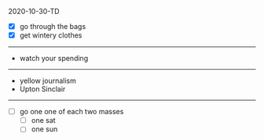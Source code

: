 2020-10-30-TD

- [x] go through the bags
- [x] get wintery clothes

---


- watch your spending


-----

- yellow journalism
- Upton Sinclair

---


- [ ] go one one of each two masses
  - [ ] one sat 
  - [ ] one sun
